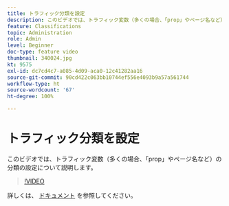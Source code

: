 ```yaml
---
title: トラフィック分類を設定
description: このビデオでは、トラフィック変数（多くの場合、「prop」やページ名など）の分類の設定について説明します。
feature: Classifications
topic: Administration
role: Admin
level: Beginner
doc-type: feature video
thumbnail: 340024.jpg
kt: 9575
exl-id: dc7cd4c7-a085-4d09-aca0-12c41282aa16
source-git-commit: 90cd422c063bb10744ef556e4093b9a57a561744
workflow-type: ht
source-wordcount: '67'
ht-degree: 100%

---
```


# トラフィック分類を設定

このビデオでは、トラフィック変数（多くの場合、「prop」やページ名など）の分類の設定について説明します。

>[!VIDEO](https://video.tv.adobe.com/v/340024/?quality=12&learn=on)

詳しくは、 [ドキュメント](https://experienceleague.adobe.com/docs/analytics/admin/admin-tools/traffic-variables/traffic-classifications.html?lang=ja) を参照してください。
